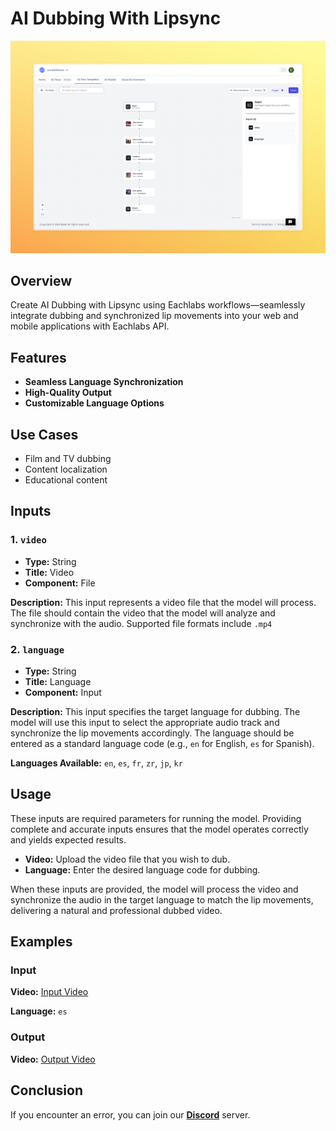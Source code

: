 
# AI Dubbing With Lipsync


<img src="images/ai-dubbing-with-lip-sync-full.jpeg" alt="AI Dubbing with Lipsync"/>


## Overview


Create AI Dubbing with Lipsync using Eachlabs workflows—seamlessly integrate dubbing and synchronized lip movements into your web and mobile applications with Eachlabs API.

## Features
- **Seamless Language Synchronization**
- **High-Quality Output**
- **Customizable Language Options**

## Use Cases
- Film and TV dubbing
- Content localization
- Educational content



## Inputs

### 1. `video`
- **Type:** String
- **Title:** Video
- **Component:** File

**Description:** This input represents a video file that the model will process. The file should contain the video that the model will analyze and synchronize with the audio. Supported file formats include `.mp4`

### 2. `language`
- **Type:** String
- **Title:** Language
- **Component:** Input

**Description:** This input specifies the target language for dubbing. The model will use this input to select the appropriate audio track and synchronize the lip movements accordingly. The language should be entered as a standard language code (e.g., `en` for English, `es` for Spanish).

**Languages Available:** `en`, `es`, `fr`, `zr`, `jp`, `kr`
## Usage

These inputs are required parameters for running the model. Providing complete and accurate inputs ensures that the model operates correctly and yields expected results.

- **Video:** Upload the video file that you wish to dub.
- **Language:** Enter the desired language code for dubbing.

When these inputs are provided, the model will process the video and synchronize the audio in the target language to match the lip movements, delivering a natural and professional dubbed video.

## Examples

### Input

**Video:**
[ Input Video](https://storage.googleapis.com/magicpoint/github_inputs/gu%CC%88thub-input-ai-dubbing-with-lipsync.mp4)

**Language:** `es`

### Output

**Video:**
[Output Video](https://storage.googleapis.com/magicpoint/github-outputs/github-output-ai-dubbing-with-lipsync.mp4)

## Conclusion

If you encounter an error, you can join our <b><a href="https://discord.com/invite/yzZD4ZxBPt" target="_blank">Discord</a></b> server.
